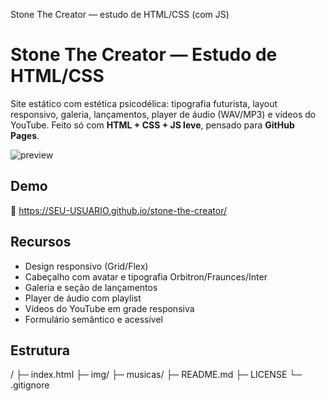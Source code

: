 Stone The Creator — estudo de HTML/CSS (com JS)
# Stone The Creator — Estudo de HTML/CSS

Site estático com estética psicodélica: tipografia futurista, layout responsivo, galeria, lançamentos, player de áudio (WAV/MP3) e vídeos do YouTube. Feito só com **HTML + CSS + JS leve**, pensado para **GitHub Pages**.

![preview](img/preview.png)

## Demo
🔗 https://SEU-USUARIO.github.io/stone-the-creator/  <!-- troque quando publicar -->

## Recursos
- Design responsivo (Grid/Flex)
- Cabeçalho com avatar e tipografia Orbitron/Fraunces/Inter
- Galeria e seção de lançamentos
- Player de áudio com playlist
- Vídeos do YouTube em grade responsiva
- Formulário semântico e acessível

## Estrutura
/
├─ index.html
├─ img/
├─ musicas/
├─ README.md
├─ LICENSE
└─ .gitignore
